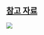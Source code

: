 <a href="https://dribbble.com/shots/8081827-Edukated-Live-Education-Courses-Web-App"><h2>참고 자료</h2></a>
<img src="https://user-images.githubusercontent.com/57563053/107154335-cfb9f600-69b5-11eb-9edf-9f73c9ad4f79.jpg" />
